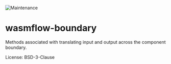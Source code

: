 ![Maintenance](https://img.shields.io/badge/maintenance-activly--developed-brightgreen.svg)

# wasmflow-boundary

Methods associated with translating input and output across the component boundary.

License: BSD-3-Clause
